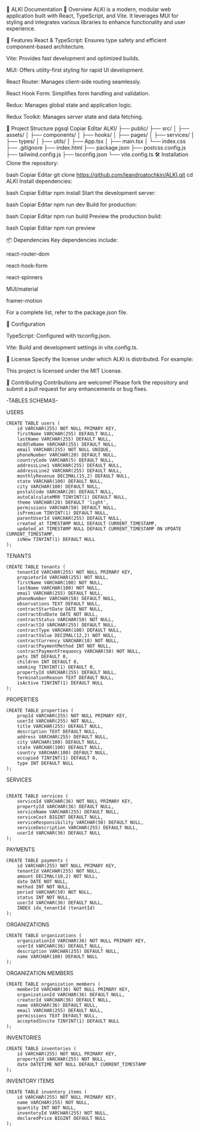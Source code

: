 📘 ALKI Documentation
🧠 Overview
ALKI is a modern, modular web application built with React, TypeScript, and Vite. It leverages MUI for styling and integrates various libraries to enhance functionality and user experience.

🚀 Features
React & TypeScript: Ensures type safety and efficient component-based architecture.

Vite: Provides fast development and optimized builds.

MUI: Offers utility-first styling for rapid UI development.

React Router: Manages client-side routing seamlessly.

React Hook Form: Simplifies form handling and validation.

Redux: Manages global state and application logic.

Redux Toolkit: Manages server state and data fetching.



📁 Project Structure
pgsql
Copiar
Editar
ALKI/
├── public/
├── src/
│   ├── assets/
│   ├── components/
│   ├── hooks/
│   ├── pages/
│   ├── services/
│   ├── types/
│   ├── utils/
│   ├── App.tsx
│   ├── main.tsx
│   └── index.css
├── .gitignore
├── index.html
├── package.json
├── postcss.config.js
├── tailwind.config.js
├── tsconfig.json
└── vite.config.ts
🛠️ Installation
Clone the repository:

bash
Copiar
Editar
git clone https://github.com/leandroatochkin/ALKI.git
cd ALKI
Install dependencies:

bash
Copiar
Editar
npm install
Start the development server:

bash
Copiar
Editar
npm run dev
Build for production:

bash
Copiar
Editar
npm run build
Preview the production build:

bash
Copiar
Editar
npm run preview


📦 Dependencies
Key dependencies include:



react-router-dom

react-hook-form

react-spinners

MUI/material

framer-motion


For a complete list, refer to the package.json file.

🔧 Configuration

TypeScript: Configured with tsconfig.json.

Vite: Build and development settings in vite.config.ts.

📄 License
Specify the license under which ALKI is distributed. For example:

This project is licensed under the MIT License.

🤝 Contributing
Contributions are welcome! Please fork the repository and submit a pull request for any enhancements or bug fixes.


-TABLES SCHEMAS-

USERS

```
CREATE TABLE users (
    id VARCHAR(255) NOT NULL PRIMARY KEY,
    firstName VARCHAR(255) DEFAULT NULL,
    lastName VARCHAR(255) DEFAULT NULL,
    middleName VARCHAR(255) DEFAULT NULL,
    email VARCHAR(255) NOT NULL UNIQUE,
    phoneNumber VARCHAR(20) DEFAULT NULL,
    countryCode VARCHAR(5) DEFAULT NULL,
    addressLine1 VARCHAR(255) DEFAULT NULL,
    addressLine2 VARCHAR(255) DEFAULT NULL,
    monthlyRevenue DECIMAL(15,2) DEFAULT NULL,
    state VARCHAR(100) DEFAULT NULL,
    city VARCHAR(100) DEFAULT NULL,
    postalCode VARCHAR(20) DEFAULT NULL,
    autoCalculateMRR TINYINT(1) DEFAULT NULL,
    theme VARCHAR(20) DEFAULT 'light',
    permissions VARCHAR(50) DEFAULT NULL,
    isPremium TINYINT(1) DEFAULT NULL,
    parentUserId VARCHAR(255) DEFAULT NULL,
    created_at TIMESTAMP NULL DEFAULT CURRENT_TIMESTAMP,
    updated_at TIMESTAMP NULL DEFAULT CURRENT_TIMESTAMP ON UPDATE CURRENT_TIMESTAMP,
    isNew TINYINT(1) DEFAULT NULL
);
```

TENANTS
```
CREATE TABLE tenants (
    tenantId VARCHAR(255) NOT NULL PRIMARY KEY,
    propietorId VARCHAR(255) NOT NULL,
    firstName VARCHAR(100) NOT NULL,
    lastName VARCHAR(100) NOT NULL,
    email VARCHAR(255) DEFAULT NULL,
    phoneNumber VARCHAR(50) DEFAULT NULL,
    observations TEXT DEFAULT NULL,
    contractStartDate DATE NOT NULL,
    contractEndDate DATE NOT NULL,
    contractStatus VARCHAR(50) NOT NULL,
    contractId VARCHAR(255) DEFAULT NULL,
    contractType VARCHAR(100) DEFAULT NULL,
    contractValue DECIMAL(12,2) NOT NULL,
    contractCurrency VARCHAR(10) NOT NULL,
    contractPaymentMethod INT NOT NULL,
    contractPaymentFrequency VARCHAR(50) NOT NULL,
    pets INT DEFAULT 0,
    children INT DEFAULT 0,
    smoking TINYINT(1) DEFAULT 0,
    propertyId VARCHAR(255) DEFAULT NULL,
    terminationReason TEXT DEFAULT NULL,
    isActive TINYINT(1) DEFAULT NULL
);
```

PROPERTIES
```
CREATE TABLE properties (
    propId VARCHAR(255) NOT NULL PRIMARY KEY,
    userId VARCHAR(255) NOT NULL,
    title VARCHAR(255) DEFAULT NULL,
    description TEXT DEFAULT NULL,
    address VARCHAR(255) DEFAULT NULL,
    city VARCHAR(100) DEFAULT NULL,
    state VARCHAR(100) DEFAULT NULL,
    country VARCHAR(100) DEFAULT NULL,
    occupied TINYINT(1) DEFAULT 0,
    type INT DEFAULT NULL
);
```

SERVICES
```

CREATE TABLE services (
    serviceId VARCHAR(36) NOT NULL PRIMARY KEY,
    propertyId VARCHAR(36) DEFAULT NULL,
    serviceName VARCHAR(255) DEFAULT NULL,
    serviceCost BIGINT DEFAULT NULL,
    serviceResponsibility VARCHAR(50) DEFAULT NULL,
    serviceDescription VARCHAR(255) DEFAULT NULL,
    userId VARCHAR(36) DEFAULT NULL
);
```

PAYMENTS
```
CREATE TABLE payments (
    id VARCHAR(255) NOT NULL PRIMARY KEY,
    tenantId VARCHAR(255) NOT NULL,
    amount DECIMAL(10,2) NOT NULL,
    date DATE NOT NULL,
    method INT NOT NULL,
    period VARCHAR(50) NOT NULL,
    status INT NOT NULL,
    userId VARCHAR(36) DEFAULT NULL,
    INDEX idx_tenantId (tenantId)
);
```

ORGANIZATIONS
```
CREATE TABLE organizations (
    organizationId VARCHAR(36) NOT NULL PRIMARY KEY,
    userId VARCHAR(36) DEFAULT NULL,
    description VARCHAR(255) DEFAULT NULL,
    name VARCHAR(100) DEFAULT NULL
);
```

ORGANIZATION MEMBERS
```
CREATE TABLE organization_members (
    memberId VARCHAR(36) NOT NULL PRIMARY KEY,
    organizationId VARCHAR(36) DEFAULT NULL,
    creatorId VARCHAR(36) DEFAULT NULL,
    name VARCHAR(36) DEFAULT NULL,
    email VARCHAR(255) DEFAULT NULL,
    permissions TEXT DEFAULT NULL,
    acceptedInvite TINYINT(1) DEFAULT NULL
);
```

INVENTORIES
```
CREATE TABLE inventories (
    id VARCHAR(255) NOT NULL PRIMARY KEY,
    propertyId VARCHAR(255) NOT NULL,
    date DATETIME NOT NULL DEFAULT CURRENT_TIMESTAMP
);
```

INVENTORY ITEMS
```
CREATE TABLE inventory_items (
    id VARCHAR(255) NOT NULL PRIMARY KEY,
    name VARCHAR(255) NOT NULL,
    quantity INT NOT NULL,
    inventoryId VARCHAR(255) NOT NULL,
    declaredPrice BIGINT DEFAULT NULL
);
```